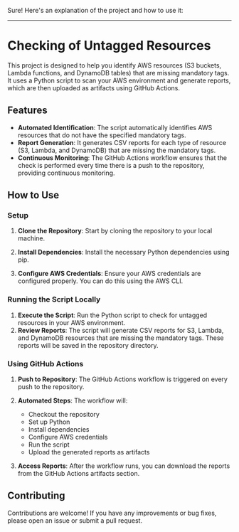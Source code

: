 Sure! Here's an explanation of the project and how to use it:

---

# Checking of Untagged Resources

This project is designed to help you identify AWS resources (S3 buckets, Lambda functions, and DynamoDB tables) that are missing mandatory tags. It uses a Python script to scan your AWS environment and generate reports, which are then uploaded as artifacts using GitHub Actions.

## Features

- **Automated Identification**: The script automatically identifies AWS resources that do not have the specified mandatory tags.
- **Report Generation**: It generates CSV reports for each type of resource (S3, Lambda, and DynamoDB) that are missing the mandatory tags.
- **Continuous Monitoring**: The GitHub Actions workflow ensures that the check is performed every time there is a push to the repository, providing continuous monitoring.

## How to Use

### Setup

1. **Clone the Repository**: Start by cloning the repository to your local machine.

2. **Install Dependencies**: Install the necessary Python dependencies using pip.

3. **Configure AWS Credentials**: Ensure your AWS credentials are configured properly. You can do this using the AWS CLI.

### Running the Script Locally

1. **Execute the Script**: Run the Python script to check for untagged resources in your AWS environment.
2. **Review Reports**: The script will generate CSV reports for S3, Lambda, and DynamoDB resources that are missing the mandatory tags. These reports will be saved in the repository directory.

### Using GitHub Actions

1. **Push to Repository**: The GitHub Actions workflow is triggered on every push to the repository.
2. **Automated Steps**: The workflow will:
   - Checkout the repository
   - Set up Python
   - Install dependencies
   - Configure AWS credentials
   - Run the script
   - Upload the generated reports as artifacts

3. **Access Reports**: After the workflow runs, you can download the reports from the GitHub Actions artifacts section.

## Contributing

Contributions are welcome! If you have any improvements or bug fixes, please open an issue or submit a pull request.

